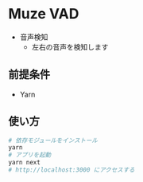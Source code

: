 # Muze VAD

- 音声検知
  - 左右の音声を検知します

## 前提条件

- Yarn

## 使い方

```sh
# 依存モジュールをインストール
yarn
# アプリを起動
yarn next
# http://localhost:3000 にアクセスする
```
